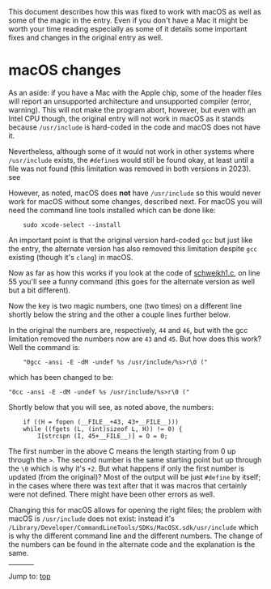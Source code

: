 This document describes how this was fixed to work with macOS as well as some of
the magic in the entry. Even if you don't have a Mac it might be worth your time
reading especially as some of it details some important fixes and changes in the
original entry as well.

# macOS changes

As an aside: if you have a Mac with the Apple chip, some of the header files
will report an unsupported architecture and unsupported compiler (error,
warning). This will not make the program abort, however, but even with an Intel
CPU though, the original entry will not work in macOS as it stands because
`/usr/include` is hard-coded in the code and macOS does not have it.

Nevertheless, although some of it would not work in other systems where
`/usr/include` exists, the `#define`s would still be found okay, at least until
a file was not found (this limitation was removed in both versions in 2023). see

However, as noted, macOS does **not** have `/usr/include` so this would never
work for macOS without some changes, described next. For macOS you will need the
command line tools installed which can be done like:

``` <!---sh-->
    sudo xcode-select --install
```

An important point is that the original version hard-coded `gcc` but just like
the entry, the alternate version has also removed this limitation despite `gcc`
existing (though it's `clang`) in macOS.

Now as far as how this works if you look at the code of
[schweikh1.c](%%REPO_URL%%/1998/schweikh1/schweikh1.c), on line 55 you'll see a funny command (this goes for
the alternate version as well but a bit different).

Now the key is two magic numbers, one (two times) on a different line shortly below the
string and the other a couple lines further below.

In the original the numbers are, respectively, `44` and `46`, but with the gcc
limitation removed the numbers now are `43` and `45`. But how does this work? Well
the command is:

```
    "0gcc -ansi -E -dM -undef %s /usr/include/%s>r\0 ("
```

which has been changed to be:

```
"0cc -ansi -E -dM -undef %s /usr/include/%s>r\0 ("
```

Shortly below that you will see, as noted above, the numbers:

``` <!---c-->
    if ((H = fopen (__FILE__+43, 43+__FILE__)))
    while ((fgets (L, (int)sizeof L, H)) != 0) {
	    I[strcspn (I, 45+__FILE__)] = O = 0;
```

The first number in the above C means the length starting from 0 up through the
`>`. The second number is the same starting point but up through the `\0` which
is why it's `+2`. But what happens if only the first number is updated (from the
original)? Most of the output will be just `#define` by itself; in the cases
where there was text after that it was macros that certainly were not defined.
There might have been other errors as well.

Changing this for macOS allows for opening the right files; the problem with
macOS is `/usr/include` does not exist: instead it's
`/Library/Developer/CommandLineTools/SDKs/MacOSX.sdk/usr/include` which is why
the different command line and the different numbers. The change of the numbers
can be found in the alternate code and the explanation is the same.


<hr style="width:10%;text-align:left;margin-left:0">

Jump to: [top](#)


<!--

    Copyright © 1984-2024 by Landon Curt Noll. All Rights Reserved.

    You are free to share and adapt this file under the terms of this license:

	Creative Commons Attribution-ShareAlike 4.0 International (CC BY-SA 4.0)

    For more information, see:

	https://creativecommons.org/licenses/by-sa/4.0/

-->
